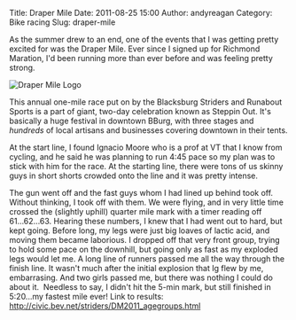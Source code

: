 Title: Draper Mile
Date: 2011-08-25 15:00
Author: andyreagan
Category: Bike racing
Slug: draper-mile

As the summer drew to an end, one of the events that I was getting
pretty excited for was the Draper Mile. Ever since I signed up for
Richmond Maration, I'd been running more than ever before and was
feeling pretty strong.

![](http://civic.bev.net/striders/images/2011_dm_logo_e.png "Draper Mile Logo")

This annual one-mile race put on by the Blacksburg Striders and Runabout
Sports is a part of giant, two-day celebration known as Steppin Out.
It's basically a huge festival in downtown BBurg, with three stages and
*hundreds* of local artisans and businesses covering downtown in their
tents.

At the start line, I found Ignacio Moore who is a prof at VT that I know
from cycling, and he said he was planning to run 4:45 pace so my plan
was to stick with him for the race. At the starting line, there were
tons of us skinny guys in short shorts crowded onto the line and it was
pretty intense.

The gun went off and the fast guys whom I had lined up behind took off. 
Without thinking, I took off with them. We were flying, and in very
little time crossed the (slightly uphill) quarter mile mark with a timer
reading off 61...62...63. Hearing these numbers, I knew that I had went
out to hard, but kept going. Before long, my legs were just big loaves
of lactic acid, and moving them became laborious. I dropped off that
very front group, trying to hold some pace on the downhill, but going
only as fast as my exploded legs would let me. A long line of runners
passed me all the way through the finish line. It wasn't much after the
initial explosion that Ig flew by me, embarrasing. And two girls passed
me, but there was nothing I could do about it.  Needless to say, I
didn't hit the 5-min mark, but still finished in 5:20...my fastest mile
ever! Link to results:
<http://civic.bev.net/striders/DM2011_agegroups.html>
